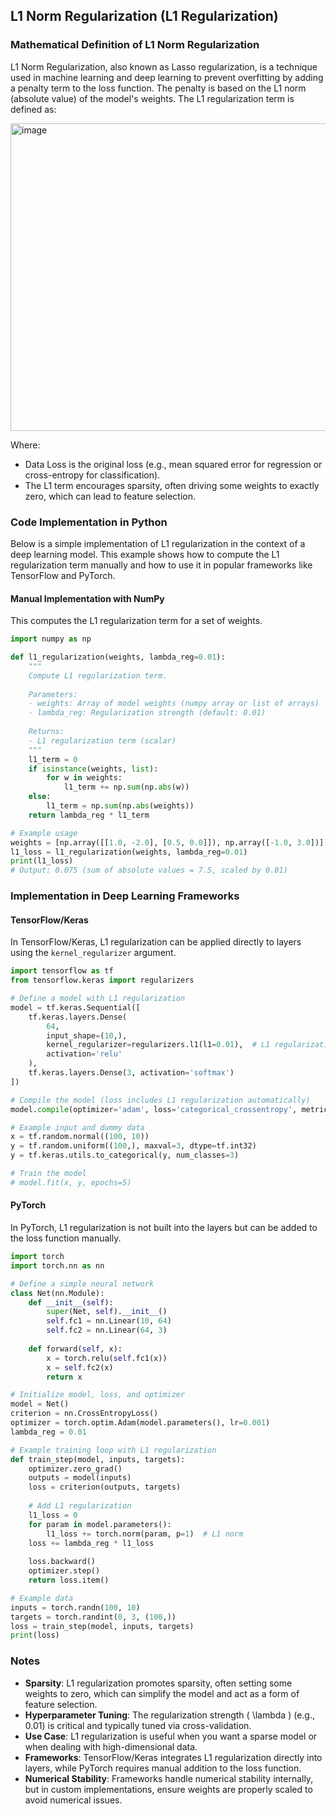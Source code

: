 
## L1 Norm Regularization (L1 Regularization)
### Mathematical Definition of L1 Norm Regularization

L1 Norm Regularization, also known as Lasso regularization, is a technique used in machine learning and deep learning to prevent overfitting by adding a penalty term to the loss function. The penalty is based on the L1 norm (absolute value) of the model's weights. The L1 regularization term is defined as:

<img width="1066" height="492" alt="image" src="https://github.com/user-attachments/assets/85bbf436-023a-4cfc-96ed-1cbbbf270d7f" />


Where:
- Data Loss is the original loss (e.g., mean squared error for regression or cross-entropy for classification).
- The L1 term encourages sparsity, often driving some weights to exactly zero, which can lead to feature selection.

### Code Implementation in Python

Below is a simple implementation of L1 regularization in the context of a deep learning model. This example shows how to compute the L1 regularization term manually and how to use it in popular frameworks like TensorFlow and PyTorch.

#### Manual Implementation with NumPy
This computes the L1 regularization term for a set of weights.

```python
import numpy as np

def l1_regularization(weights, lambda_reg=0.01):
    """
    Compute L1 regularization term.
    
    Parameters:
    - weights: Array of model weights (numpy array or list of arrays)
    - lambda_reg: Regularization strength (default: 0.01)
    
    Returns:
    - L1 regularization term (scalar)
    """
    l1_term = 0
    if isinstance(weights, list):
        for w in weights:
            l1_term += np.sum(np.abs(w))
    else:
        l1_term = np.sum(np.abs(weights))
    return lambda_reg * l1_term

# Example usage
weights = [np.array([[1.0, -2.0], [0.5, 0.0]]), np.array([-1.0, 3.0])]
l1_loss = l1_regularization(weights, lambda_reg=0.01)
print(l1_loss)
# Output: 0.075 (sum of absolute values = 7.5, scaled by 0.01)
```

### Implementation in Deep Learning Frameworks

#### TensorFlow/Keras
In TensorFlow/Keras, L1 regularization can be applied directly to layers using the `kernel_regularizer` argument.

```python
import tensorflow as tf
from tensorflow.keras import regularizers

# Define a model with L1 regularization
model = tf.keras.Sequential([
    tf.keras.layers.Dense(
        64,
        input_shape=(10,),
        kernel_regularizer=regularizers.l1(l1=0.01),  # L1 regularization with lambda=0.01
        activation='relu'
    ),
    tf.keras.layers.Dense(3, activation='softmax')
])

# Compile the model (loss includes L1 regularization automatically)
model.compile(optimizer='adam', loss='categorical_crossentropy', metrics=['accuracy'])

# Example input and dummy data
x = tf.random.normal((100, 10))
y = tf.random.uniform((100,), maxval=3, dtype=tf.int32)
y = tf.keras.utils.to_categorical(y, num_classes=3)

# Train the model
# model.fit(x, y, epochs=5)
```

#### PyTorch
In PyTorch, L1 regularization is not built into the layers but can be added to the loss function manually.

```python
import torch
import torch.nn as nn

# Define a simple neural network
class Net(nn.Module):
    def __init__(self):
        super(Net, self).__init__()
        self.fc1 = nn.Linear(10, 64)
        self.fc2 = nn.Linear(64, 3)
    
    def forward(self, x):
        x = torch.relu(self.fc1(x))
        x = self.fc2(x)
        return x

# Initialize model, loss, and optimizer
model = Net()
criterion = nn.CrossEntropyLoss()
optimizer = torch.optim.Adam(model.parameters(), lr=0.001)
lambda_reg = 0.01

# Example training loop with L1 regularization
def train_step(model, inputs, targets):
    optimizer.zero_grad()
    outputs = model(inputs)
    loss = criterion(outputs, targets)
    
    # Add L1 regularization
    l1_loss = 0
    for param in model.parameters():
        l1_loss += torch.norm(param, p=1)  # L1 norm
    loss += lambda_reg * l1_loss
    
    loss.backward()
    optimizer.step()
    return loss.item()

# Example data
inputs = torch.randn(100, 10)
targets = torch.randint(0, 3, (100,))
loss = train_step(model, inputs, targets)
print(loss)
```

### Notes
- **Sparsity**: L1 regularization promotes sparsity, often setting some weights to zero, which can simplify the model and act as a form of feature selection.
- **Hyperparameter Tuning**: The regularization strength \( \lambda \) (e.g., 0.01) is critical and typically tuned via cross-validation.
- **Use Case**: L1 regularization is useful when you want a sparse model or when dealing with high-dimensional data.
- **Frameworks**: TensorFlow/Keras integrates L1 regularization directly into layers, while PyTorch requires manual addition to the loss function.
- **Numerical Stability**: Frameworks handle numerical stability internally, but in custom implementations, ensure weights are properly scaled to avoid numerical issues.

